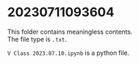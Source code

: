 # 20230711093604
This folder contains meaningless contents.<br/>
The file type is ``.txt``.

``V Class 2023.07.10.ipynb`` is a python file.
